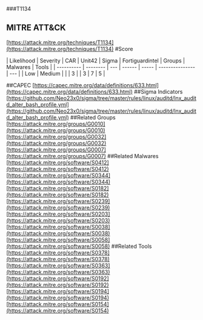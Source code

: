 ###T1134
## MITRE ATT&CK
[https://attack.mitre.org/techniques/T1134](https://attack.mitre.org/techniques/T1134)
#Score

| Likelihood | Severity | CAR | Unit42 | Sigma | Fortiguardintel | Groups | Malwares | Tools |
| ---------- | -------- | --- | ------ | ----- | --------------- | ---  |
| Low | Medium |   |   | 3 |   | 3 | 7 | 5 |

##CAPEC
[https://capec.mitre.org/data/definitions/633.html](https://capec.mitre.org/data/definitions/633.html)
[]()
##Sigma Indicators
[https://github.com/Neo23x0/sigma/tree/master/rules/linux/auditd/lnx_auditd_alter_bash_profile.yml](https://github.com/Neo23x0/sigma/tree/master/rules/linux/auditd/lnx_auditd_alter_bash_profile.yml)
[]()
##Related Groups
[https://attack.mitre.org/groups/G0010](https://attack.mitre.org/groups/G0010)
[https://attack.mitre.org/groups/G0032](https://attack.mitre.org/groups/G0032)
[https://attack.mitre.org/groups/G0007](https://attack.mitre.org/groups/G0007)
[]()
##Related Malwares
[https://attack.mitre.org/software/S0412](https://attack.mitre.org/software/S0412)
[https://attack.mitre.org/software/S0344](https://attack.mitre.org/software/S0344)
[https://attack.mitre.org/software/S0182](https://attack.mitre.org/software/S0182)
[https://attack.mitre.org/software/S0239](https://attack.mitre.org/software/S0239)
[https://attack.mitre.org/software/S0203](https://attack.mitre.org/software/S0203)
[https://attack.mitre.org/software/S0038](https://attack.mitre.org/software/S0038)
[https://attack.mitre.org/software/S0058](https://attack.mitre.org/software/S0058)
[]()
##Related Tools
[https://attack.mitre.org/software/S0378](https://attack.mitre.org/software/S0378)
[https://attack.mitre.org/software/S0363](https://attack.mitre.org/software/S0363)
[https://attack.mitre.org/software/S0192](https://attack.mitre.org/software/S0192)
[https://attack.mitre.org/software/S0194](https://attack.mitre.org/software/S0194)
[https://attack.mitre.org/software/S0154](https://attack.mitre.org/software/S0154)
[]()
